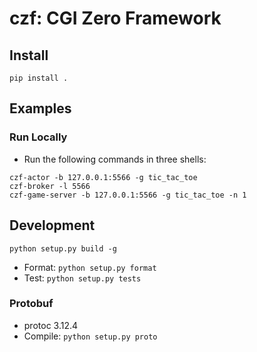 # czf: CGI Zero Framework

## Install

```shell
pip install .
```

## Examples

### Run Locally

- Run the following commands in three shells:

```shell
czf-actor -b 127.0.0.1:5566 -g tic_tac_toe
czf-broker -l 5566
czf-game-server -b 127.0.0.1:5566 -g tic_tac_toe -n 1
```

## Development

```shell
python setup.py build -g
```

- Format: `python setup.py format`
- Test: `python setup.py tests`

### Protobuf

- protoc 3.12.4
- Compile: `python setup.py proto`

